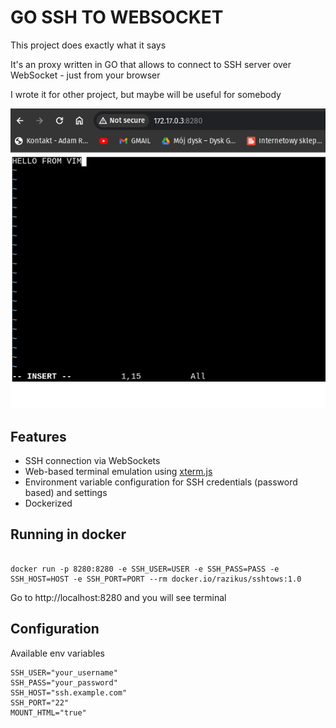 # GO SSH TO WEBSOCKET

This project does exactly what it says

It's an proxy written in GO that allows to connect to SSH server over WebSocket - just from your browser

I wrote it for other project, but maybe will be useful for somebody


![GO SSH TO WEBSOCKET](https://github.com/Razikus/go-ssh-to-websocket/blob/master/image.png)


## Features

- SSH connection via WebSockets
- Web-based terminal emulation using [xterm.js](https://xtermjs.org/)
- Environment variable configuration for SSH credentials (password based) and settings
- Dockerized

## Running in docker

```

docker run -p 8280:8280 -e SSH_USER=USER -e SSH_PASS=PASS -e SSH_HOST=HOST -e SSH_PORT=PORT --rm docker.io/razikus/sshtows:1.0

```

Go to http://localhost:8280 and you will see terminal

## Configuration

Available env variables

```
SSH_USER="your_username"
SSH_PASS="your_password"
SSH_HOST="ssh.example.com"
SSH_PORT="22"
MOUNT_HTML="true"
```


